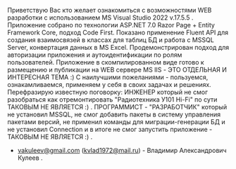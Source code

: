 Приветствую Вас кто желает ознакомиться с возможностями WEB разработки с использованием MS Visual Studio 2022 v.17.5.5 .
Приложение собрано по технологии ASP.NET 7.0 Razor Page + Entity Framework Core, подход Code First.
Показано применение Fluent API  для создания взаимосвязей в классах для таблиц БД  и работа с MSSQL Server, конвертация данных в MS Excel.
Продемонстрирован подход для авторизации приложения и аутоидентификации по ролям пользователей.
Приложение в скомпилированном виде готово к размещению и публикации на WEB сервере MS IIS - ЭТО ОТДЕЛЬНАЯ И ИНТЕРЕСНАЯ ТЕМА :)
С наилучшими пожеланиями - пользуемся, ознакамливаемся, применяем у себя в своих задачах и решениях.
Перефразирую известную поговорку: ИНЖЕНЕР который не смог разобраться как отремонтировать "Радиотехника У101 Hi-Fi" по сути ТАКОВЫМ НЕ ЯВЛЯЕТСЯ :) .
ПРОГРАММИСТ - "РАЗРАБОТЧИК" который не установил MSSQL, не смог добавить пакеты в систему управления пакетами версий, не применил команды для миграции-генерации БД и не установил Connection и в итоге не смог запустить приложение - ТАКОВЫМ НЕ ЯВЛЯЕТСЯ :) .
- vakuleev@gmail.com  (kvlad1972@mail.ru) - Владимир Александрович Кулеев .
